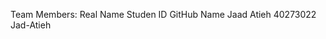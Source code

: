 Team Members:
  Real Name          Studen ID          GitHub Name
  Jaad Atieh         40273022           Jad-Atieh
  
